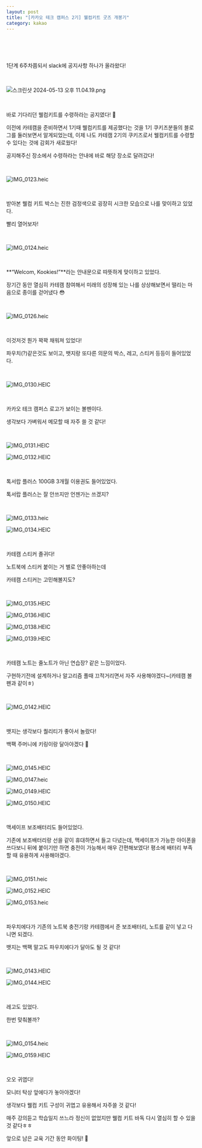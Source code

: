 ```yaml
---
layout: post
title: "[카카오 테크 캠퍼스 2기] 웰컴키트 굿즈 개봉기"
category: kakao
---
```


<br />
<br />
<br />

1단계 6주차쯤되서 slack에 공지사항 하나가 올라왔다!

<br />

![스크린샷 2024-05-13 오후 11.04.19.png](https://www.notion.so/image/https%3A%2F%2Fprod-files-secure.s3.us-west-2.amazonaws.com%2F13897cab-0dd6-431f-b847-04477372a586%2Fbcb23d42-7acc-4a92-8b13-ee1a7ddf4858%2F%25E1%2584%2589%25E1%2585%25B3%25E1%2584%258F%25E1%2585%25B3%25E1%2584%2585%25E1%2585%25B5%25E1%2586%25AB%25E1%2584%2589%25E1%2585%25A3%25E1%2586%25BA_2024-05-13_%25E1%2584%258B%25E1%2585%25A9%25E1%2584%2592%25E1%2585%25AE_11.04.19.png?id=e3d8e994-efff-4d7e-89e2-5d90003c21a1&table=block)

<br />

바로 기다리던 웰컴키트를 수령하라는 공지였다! 🥹

이전에 카테캠을 준비하면서 1기때 웰컴키트를 제공했다는 것을 1기 쿠키즈분들의 블로그를 둘러보면서 알게되었는데, 이제 나도 카테캠 2기의 쿠키즈로서 웰컴키트를 수령할 수 있다는 것에 감회가 새로웠다!

공지해주신 장소에서 수령하라는 안내에 바로 해당 장소로 달려갔다!

<br />

![IMG_0123.heic](https://www.notion.so/image/https%3A%2F%2Fprod-files-secure.s3.us-west-2.amazonaws.com%2F13897cab-0dd6-431f-b847-04477372a586%2F73e4bbf5-d0a7-4870-af11-09ec18e61c8a%2FIMG_0123.heic?id=6424f4cd-ab58-424b-8c7b-175709917a17&table=block)

<br />

받아본 웰컴 키트 박스는 진한 검정색으로 굉장히 시크한 모습으로 나를 맞이하고 있었다.

빨리 열어보자!

<br />

![IMG_0124.heic](https://www.notion.so/image/https%3A%2F%2Fprod-files-secure.s3.us-west-2.amazonaws.com%2F13897cab-0dd6-431f-b847-04477372a586%2F0cb735f5-391c-430d-bb80-37ae4cc33f86%2FIMG_0124.heic?id=ee32fc8e-f607-42f8-9618-30e7edc15681&table=block)

<br />

**“Welcom, Kookies!”**라는 안내문으로 따뜻하게 맞이하고 있었다.

장기간 동안 열심히 카테캠 참여해서 미래의 성장해 있는 나를 상상해보면서 떨리는 마음으로 종이를 걷어냈다 😳

<br />

![IMG_0126.heic](https://www.notion.so/image/https%3A%2F%2Fprod-files-secure.s3.us-west-2.amazonaws.com%2F13897cab-0dd6-431f-b847-04477372a586%2F8fb9788c-fe39-4970-a774-9d96b5594447%2FIMG_0126.heic?id=843daef5-14df-4ffd-9d18-1ac72e7e6705&table=block)

<br />

이것저것 뭔가 꽉꽉 채워져 있었다!

파우치(?)같은것도 보이고, 뱃지랑 또다른 의문의 박스, 레고, 스티커 등등이 들어있었다.

<br />

![IMG_0130.HEIC](https://www.notion.so/image/https%3A%2F%2Fprod-files-secure.s3.us-west-2.amazonaws.com%2F13897cab-0dd6-431f-b847-04477372a586%2F63a65c85-a285-4cab-b9a6-487e4f42f480%2FIMG_0130.heic?id=f22bbe0e-fbc8-4e2e-9e59-12218fd70590&table=block)

<br />

카카오 테크 캠퍼스 로고가 보이는 볼펜이다.

생각보다 가벼워서 메모할 때 자주 쓸 것 같다!

<br />

![IMG_0131.HEIC](https://www.notion.so/image/https%3A%2F%2Fprod-files-secure.s3.us-west-2.amazonaws.com%2F13897cab-0dd6-431f-b847-04477372a586%2Fa3ffb706-866d-4af6-9689-66e8add50cf1%2FIMG_0131.heic?id=8b4add3d-336f-4616-bd02-fe7c72532759&table=block)

![IMG_0132.HEIC](https://www.notion.so/image/https%3A%2F%2Fprod-files-secure.s3.us-west-2.amazonaws.com%2F13897cab-0dd6-431f-b847-04477372a586%2F064b0df2-413c-4cc6-bdd4-23a59f63df7c%2FIMG_0132.heic?id=db747296-842f-42bd-9e2e-89dff783f777&table=block)

<br />

톡서랍 플러스 100GB 3개월 이용권도 들어있었다.

톡서랍 플러스는 잘 안쓰지만 언젠가는 쓰겠지?

<br />

![IMG_0133.heic](https://www.notion.so/image/https%3A%2F%2Fprod-files-secure.s3.us-west-2.amazonaws.com%2F13897cab-0dd6-431f-b847-04477372a586%2F8aeac886-3afd-4352-ac2f-e37cd6bf86fd%2FIMG_0133.heic?id=9a6b91f2-1088-44b1-b8fe-0bdabeb27681&table=block)

![IMG_0134.HEIC](https://www.notion.so/image/https%3A%2F%2Fprod-files-secure.s3.us-west-2.amazonaws.com%2F13897cab-0dd6-431f-b847-04477372a586%2Fad4866a6-a394-4e8b-a472-b5a9f8caa05d%2FIMG_0134.heic?id=96a47873-b35a-4cac-9186-c7fb17d11faa&table=block)

<br />

카테캠 스티커 졸귀다!

노트북에 스티커 붙이는 거 별로 안좋아하는데

카테캠 스티커는 고민해볼지도?

<br />

![IMG_0135.HEIC](https://www.notion.so/image/https%3A%2F%2Fprod-files-secure.s3.us-west-2.amazonaws.com%2F13897cab-0dd6-431f-b847-04477372a586%2Fa2ec4d97-2efb-46ae-a895-3c98745cf825%2FIMG_0135.heic?id=4c220670-b7ba-4ecc-bcb4-fbc72a7cf1ec&table=block)

![IMG_0136.HEIC](https://www.notion.so/image/https%3A%2F%2Fprod-files-secure.s3.us-west-2.amazonaws.com%2F13897cab-0dd6-431f-b847-04477372a586%2F7cf620a0-587d-4b98-aba9-cd396ad11ef0%2FIMG_0136.heic?id=4d02b298-c5e5-4f35-a801-be7b0a4e2945&table=block)

![IMG_0138.HEIC](https://www.notion.so/image/https%3A%2F%2Fprod-files-secure.s3.us-west-2.amazonaws.com%2F13897cab-0dd6-431f-b847-04477372a586%2F5a462325-1ee2-463e-bba3-bf42200849df%2FIMG_0138.heic?id=f088dfca-9f74-4ef3-b4ba-ba2c87b69194&table=block)

![IMG_0139.HEIC](https://www.notion.so/image/https%3A%2F%2Fprod-files-secure.s3.us-west-2.amazonaws.com%2F13897cab-0dd6-431f-b847-04477372a586%2F47f58ec7-b54b-4216-b8c2-d855a39143d6%2FIMG_0139.heic?id=8521c3fa-d9e3-4f30-a87b-76a7ad6e1780&table=block)

<br />

카테캠 노트는 줄노트가 아닌 연습장? 같은 느낌이었다.

구현하기전에 설계하거나 알고리즘 풀때 끄적거리면서 자주 사용해야겠다~(카테캠 볼펜과 같이ㅎ)

<br />

![IMG_0142.HEIC](https://www.notion.so/image/https%3A%2F%2Fprod-files-secure.s3.us-west-2.amazonaws.com%2F13897cab-0dd6-431f-b847-04477372a586%2F445fa0aa-d91b-4df0-8c4f-62ef6c25ac0e%2FIMG_0142.heic?id=4b5d2584-d9af-4734-a596-d260627d61fa&table=block)

<br />

뱃지는 생각보다 퀄리티가 좋아서 놀랐다!

백팩 주머니에 키링이랑 달아야겠다 🤭

<br />

![IMG_0145.HEIC](https://www.notion.so/image/https%3A%2F%2Fprod-files-secure.s3.us-west-2.amazonaws.com%2F13897cab-0dd6-431f-b847-04477372a586%2Fc2581aa9-3e9b-46bf-afe9-0a60703f9b2e%2FIMG_0145.heic?id=9d4cd2dc-2301-47c0-ae41-193ee8e2c1b2&table=block)

![IMG_0147.heic](https://www.notion.so/image/https%3A%2F%2Fprod-files-secure.s3.us-west-2.amazonaws.com%2F13897cab-0dd6-431f-b847-04477372a586%2F44fbfac8-3594-465b-923a-07810ad3a048%2FIMG_0147.heic?id=7813a342-8490-4599-be56-a59c4d63ec55&table=block)

![IMG_0149.HEIC](https://www.notion.so/image/https%3A%2F%2Fprod-files-secure.s3.us-west-2.amazonaws.com%2F13897cab-0dd6-431f-b847-04477372a586%2Faedb14f8-18f4-4824-9d8e-c5fb60eb46fe%2FIMG_0149.heic?id=84bb3ced-8ff3-4848-9c77-0de104241d34&table=block)

![IMG_0150.HEIC](https://www.notion.so/image/https%3A%2F%2Fprod-files-secure.s3.us-west-2.amazonaws.com%2F13897cab-0dd6-431f-b847-04477372a586%2F8d627885-389d-4725-85e2-e461f9d5ab54%2FIMG_0150.heic?id=427a242c-9677-4c5f-927f-c89d62a81079&table=block)

<br />

맥세이프 보조배터리도 들어있었다.

기존에 보조배터리랑 선을 같이 휴대하면서 들고 다녔는데, 맥세이프가 가능한 아이폰을 쓰다보니 뒤에 붙이기만 하면 충전이 가능해서 매우 간편해보였다! 평소에 배터리 부족할 때 유용하게 사용해야겠다.

<br />

![IMG_0151.heic](https://www.notion.so/image/https%3A%2F%2Fprod-files-secure.s3.us-west-2.amazonaws.com%2F13897cab-0dd6-431f-b847-04477372a586%2F85238547-bdd9-488b-8b17-741f73bf9078%2FIMG_0151.heic?id=7fbcd996-27be-4242-8bc0-719df5ef10bf&table=block)

![IMG_0152.HEIC](https://www.notion.so/image/https%3A%2F%2Fprod-files-secure.s3.us-west-2.amazonaws.com%2F13897cab-0dd6-431f-b847-04477372a586%2Fc61c2d65-30a2-4397-98ba-bd4e2df0c57e%2FIMG_0152.heic?id=88bf15a4-6e1d-4213-8e12-9a87f36ae6a2&table=block)

![IMG_0153.heic](https://www.notion.so/image/https%3A%2F%2Fprod-files-secure.s3.us-west-2.amazonaws.com%2F13897cab-0dd6-431f-b847-04477372a586%2Fdc1bffa1-d13f-4c5c-b570-0f510f08c36d%2FIMG_0153.heic?id=1f9b347e-e3e5-47cb-9142-f69d39800cf9&table=block)

<br />

파우치에다가 기존의 노트북 충전기랑 카테캠에서 준 보조배터리, 노트를 같이 넣고 다니면 되겠다.

뱃지는 백팩 말고도 파우치에다가 달아도 될 것 같다!

<br />

![IMG_0143.HEIC](https://www.notion.so/image/https%3A%2F%2Fprod-files-secure.s3.us-west-2.amazonaws.com%2F13897cab-0dd6-431f-b847-04477372a586%2Fd42c0152-5066-4ce6-8d5f-f3f15c0a8899%2FIMG_0143.heic?id=795702d1-27ed-4b56-8303-5993e3035006&table=block)

![IMG_0144.HEIC](https://www.notion.so/image/https%3A%2F%2Fprod-files-secure.s3.us-west-2.amazonaws.com%2F13897cab-0dd6-431f-b847-04477372a586%2Fc02e6cad-89f9-4504-9d28-adb89a954c28%2FIMG_0144.heic?id=ebbb11b9-65f5-4d68-9d6d-bddda23566d3&table=block)

<br />

레고도 있었다.

한번 맞춰볼까?

<br />

![IMG_0154.heic](https://www.notion.so/image/https%3A%2F%2Fprod-files-secure.s3.us-west-2.amazonaws.com%2F13897cab-0dd6-431f-b847-04477372a586%2Fe891aa11-db5c-470b-acee-90fbda673839%2FIMG_0154.heic?id=3d4c28a9-1d4d-421b-bce8-740a6a05a3d9&table=block)

![IMG_0159.HEIC](https://www.notion.so/image/https%3A%2F%2Fprod-files-secure.s3.us-west-2.amazonaws.com%2F13897cab-0dd6-431f-b847-04477372a586%2F6c3b3013-d778-47c4-8ec3-5e9bc1690e51%2FIMG_0159.heic?id=5fcb053d-e447-445c-bc48-961e19294890&table=block)

<br />

오오 귀엽다!

모니터 탁상 앞에다가 놓아야겠다!

생각보다 웰컴 키트 구성이 귀엽고 유용해서 자주쓸 것 같다!

매주 강의듣고 학습일지 쓰느라 정신이 없었지만 웰컴 키트 바독 다시 열심히 할 수 있을 것 같다ㅎㅎ

앞으로 남은 교육 기간 동안 화이팅! 🚀
